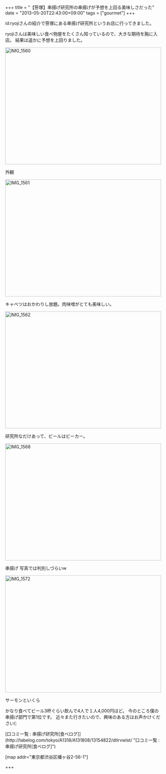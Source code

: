 +++
title =  "【笹塚】串揚げ研究所の串揚げが予想を上回る美味しさだった"
date =  "2013-05-20T22:43:00+09:00"
tags = ["gourmet"]
+++
<p>id:ryojiさんの紹介で笹塚にある串揚げ研究所というお店に行ってきました。</p>

<p>ryojiさんは美味しい食べ物屋をたくさん知っているので、大きな期待を胸に入店。
結果は遥かに予想を上回りました。</p>

<p><a href="http://www.flickr.com/photos/68742489@N02/8756885869/" title="IMG_1560 by umeyuki1326, on Flickr"><img src="http://farm3.staticflickr.com/2856/8756885869_d103500c67.jpg" width="500" height="375" alt="IMG_1560"></a></p>

<p>外観</p>

<p><a href="http://www.flickr.com/photos/68742489@N02/8758012598/" title="IMG_1561 by umeyuki1326, on Flickr"><img src="http://farm3.staticflickr.com/2882/8758012598_954764e169.jpg" width="500" height="375" alt="IMG_1561"></a></p>

<p>キャベツはおかわりし放題。肉味噌がとても美味しい。</p>

<p><a href="http://www.flickr.com/photos/68742489@N02/8758012460/" title="IMG_1562 by umeyuki1326, on Flickr"><img src="http://farm8.staticflickr.com/7293/8758012460_5ca22fea3d.jpg" width="500" height="375" alt="IMG_1562"></a></p>

<p>研究所なだけあって、ビールはビーカー。</p>

<p><a href="http://www.flickr.com/photos/68742489@N02/8756887181/" title="IMG_1568 by umeyuki1326, on Flickr"><img src="http://farm3.staticflickr.com/2884/8756887181_8ab54ac00c.jpg" width="500" height="375" alt="IMG_1568"></a></p>

<p>串揚げ  写真では判別しづらいw</p>

<p><a href="http://www.flickr.com/photos/68742489@N02/8758011138/" title="IMG_1572 by umeyuki1326, on Flickr"><img src="http://farm3.staticflickr.com/2863/8758011138_303e2324f8.jpg" width="500" height="375" alt="IMG_1572"></a></p>

<p>サーモンといくら</p>

<p>かなり食べてビール3杯ぐらい飲んで4人で１人4,000円ほど。
今のところ僕の串揚げ部門で第1位です。
近々また行きたいので、興味のある方はお声かけください(:</p>

<p>[口コミ一覧 : 串揚げ研究所[食べログ]](http://tabelog.com/tokyo/A1318/A131808/13154822/dtlrvwlst/ "口コミ一覧 : 串揚げ研究所[食べログ]")</p>

<p>[map addr="東京都渋谷区幡ヶ谷2-56-1"]</p>

+++
